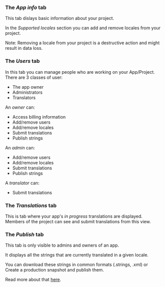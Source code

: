 ### The _App info_ tab

This tab dislays basic information about your project.

In the _Supported locales_ section you can add and remove locales from your project. 

Note: Removing a locale from your project is a destructive action and might result in data loss.

### The _Users_ tab

In this tab you can manage people who are working on your App/Project. 
There are 3 classes of user:

* The app owner
* Administrators
* Translators

An _owner_ can:
* Access billing information
* Add/remove users
* Add/remove locales
* Submit translations 
* Publish strings

An _admin_ can:
* Add/remove users
* Add/remove locales
* Submit translations
* Publish strings 

A _translator_ can:
* Submit translations

### The _Translations_ tab

This is tab where your app's _in progress_ translations are displayed. 
Members of the project can see and submit translations from this view. 

### The _Publish_ tab

This tab is only visible to admins and owners of an app.

It displays all the strings that are currently translated in a given locale. 

You can download these strings in common formats (.strings, .xml) or
Create a production snapshot and publish them.

Read more about that [here]().


